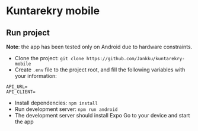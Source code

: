 # Kuntarekry mobile

## Run project

**Note**: the app has been tested only on Android due to hardware constraints.

- Clone the project: `git clone https://github.com/Jankku/kuntarekry-mobile`
- Create `.env` file to the project root, and fill the following variables with your information:
```
API_URL=
API_CLIENT=
```
- Install dependencies: `npm install`
- Run development server: `npm run android`
- The development server should install Expo Go to your device and start the app